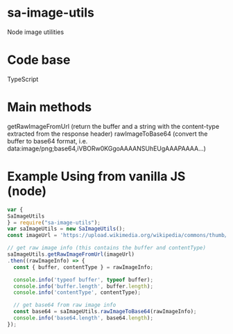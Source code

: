 # sa-image-utils
Node image utilities

# Code base
TypeScript

# Main methods
getRawImageFromUrl (return the buffer and a string with the content-type extracted from the response header)
rawImageToBase64 (convert the buffer to base64 format, i.e. data:image/png;base64,iVBORw0KGgoAAAANSUhEUgAAAPAAAA...)

# Example Using from vanilla JS (node)
```javascript
var {
SaImageUtils 
} = require("sa-image-utils");
var saImageUtils = new SaImageUtils();
const imageUrl = 'https://upload.wikimedia.org/wikipedia/commons/thumb/6/6a/JavaScript-logo.png/240px-JavaScript-logo.png';

// get raw image info (this contains the buffer and contentType)
saImageUtils.getRawImageFromUrl(imageUrl)
.then((rawImageInfo) => {
  const { buffer, contentType } = rawImageInfo;

  console.info('typeof buffer', typeof buffer);
  console.info('buffer.length', buffer.length);
  console.info('contentType', contentType);

  // get base64 from raw image info
  const base64 = saImageUtils.rawImageToBase64(rawImageInfo);
  console.info('base64.length', base64.length);
});
```
